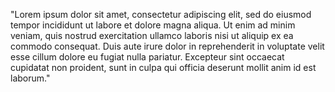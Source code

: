 "Lorem ipsum dolor sit amet, consectetur adipiscing elit, sed do eiusmod tempor incididunt ut
 labore et dolore magna aliqua. Ut enim ad minim veniam, quis nostrud exercitation ullamco laboris nisi
  ut aliquip ex ea commodo consequat. Duis aute irure dolor in reprehenderit in voluptate velit 
  esse cillum dolore eu fugiat nulla pariatur. Excepteur sint occaecat cupidatat non proident, 
  sunt in culpa qui officia deserunt mollit anim id est laborum."